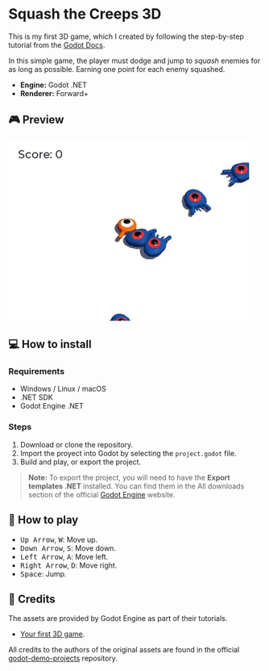 # Squash the Creeps 3D

This is my first 3D game, which I created by following the step-by-step tutorial from the [Godot Docs](https://docs.godotengine.org/en/stable/).

In this simple game, the player must dodge and jump to _squash_ enemies for as long as possible. Earning one point for each enemy squashed.

- **Engine:** Godot .NET
- **Renderer:** Forward+

## :video_game: Preview

![Squash the Creeps 3D preview](./preview/squash-the-creeps-final.webp)

## :computer: How to install

### Requirements

- Windows / Linux / macOS
- .NET SDK
- Godot Engine .NET

### Steps

1. Download or clone the repository.
2. Import the proyect into Godot by selecting the `project.godot` file.
3. Build and play, or export the project.

> **Note:** To export the project, you will need to have the **Export templates .NET** installed. You can find them in the All downloads section of the official [Godot Engine](https://godotengine.org/) website.

## :scroll: How to play

- <kbd>Up Arrow</kbd>, <kbd>W</kbd>: Move up.
- <kbd>Down Arrow</kbd>, <kbd>S</kbd>: Move down.
- <kbd>Left Arrow</kbd>, <kbd>A</kbd>: Move left.
- <kbd>Right Arrow</kbd>, <kbd>D</kbd>: Move right.
- <kbd>Space</kbd>: Jump.

## :bust_in_silhouette: Credits

The assets are provided by Godot Engine as part of their tutorials.

- [Your first 3D game](https://docs.godotengine.org/en/stable/getting_started/first_3d_game/index.html).

All credits to the authors of the original assets are found in the official [godot-demo-projects](https://github.com/godotengine/godot-demo-projects/tree/master/3d/squash_the_creeps) repository.

